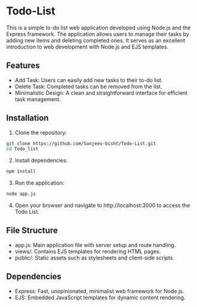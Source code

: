 # Todo-List
This is a simple to-do list web application developed using Node.js and the Express framework. The application allows users to manage their tasks by adding new items and deleting completed ones. It serves as an excellent introduction to web development with Node.js and EJS templates.

## Features
* Add Task: Users can easily add new tasks to their to-do list.
* Delete Task: Completed tasks can be removed from the list.
* Minimalistic Design: A clean and straightforward interface for efficient task management.

## Installation
1. Clone the repository:
~~~bash
git clone https://github.com/Sanjeev-bisht/Todo-List.git
cd Todo_list
~~~
2. Install dependencies:
~~~bash
npm install
~~~
3. Run the application:
~~~bash
node app.js
~~~
4. Open your browser and navigate to http://localhost:3000 to access the Todo List.

## File Structure
* app.js: Main application file with server setup and route handling.
* views/: Contains EJS templates for rendering HTML pages.
* public/: Static assets such as stylesheets and client-side scripts.

## Dependencies
* Express: Fast, unopinionated, minimalist web framework for Node.js.
* EJS: Embedded JavaScript templates for dynamic content rendering.
